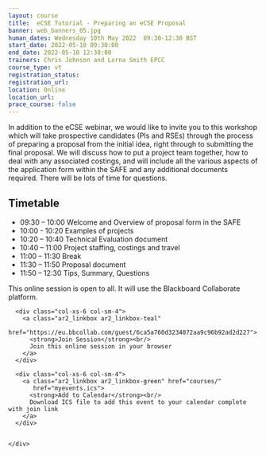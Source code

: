 ```yaml
---
layout: course
title:  eCSE Tutorial - Preparing an eCSE Proposal
banner: web_banners_05.jpg
human_dates: Wednesday 10th May 2022  09:30-12:30 BST 
start_date: 2022-05-10 09:30:00
end_date: 2022-05-10 12:30:00
trainers: Chris Johnson and Lorna Smith EPCC
course_type: vt
registration_status:
registration_url:
location: Online
location_url:
prace_course: false
---
```


In addition to the eCSE webinar, we would like to invite you to this workshop which will take prospective candidates (PIs and RSEs) through the process of preparing a proposal from the initial idea, right through to submitting the final proposal. We will discuss how to put a project team together, how to deal with any associated costings, and will include all the various aspects of the application form within the SAFE and any additional documents required. There will be lots of time for questions.

## Timetable

- 09:30 – 10:00 Welcome and Overview of proposal form in the SAFE 
- 10:00 - 10:20 Examples of projects 
- 10:20 – 10:40 Technical Evaluation document 
- 10:40 – 11:00 Project staffing, costings and travel 
- 11:00 – 11:30 Break 
- 11:30 – 11:50 Proposal document 
- 11:50 – 12:30 Tips, Summary, Questions


This online session is open to all. It will use the Blackboard Collaborate platform.



<section id="service">

  <div class="row ">	

      <div class="col-xs-6 col-sm-4">
        <a class="ar2_linkbox ar2_linkbox-teal" 
          href="https://eu.bbcollab.com/guest/6ca5a760d3234072aa9c96b92ad2d227">
          <strong>Join Session</strong><br/>
          Join this online session in your browser
        </a>
      </div>

      <div class="col-xs-6 col-sm-4">
        <a class="ar2_linkbox ar2_linkbox-green" href="courses/"
           href="myevents.ics">
          <strong>Add to Calendar</strong><br/>
          Download ICS file to add this event to your calendar complete with join link
        </a>
      </div>

											
    </div>




<!--
<h2><a name="video">Video</a></h2>

<div>

<iframe title="Video"  width="560" height="315" src="https://www.youtube.com/embed/XXXXXXXXXXX" frameborder="0" allow="accelerometer; autoplay; encrypted-media; gyroscope; picture-in-picture" allowfullscreen></iframe>

</div>

-->

<!--

<section id="service">
  <div class="container">
    <div class="row ">	



      <div class="col-xs-6 col-sm-4">
        <a class="ar2_linkbox ar2_linkbox-teal" href="  ">
          <strong>Transcript</strong><br/>
          Download a transcript of the video audio
        </a>
      </div>



      <div class="col-xs-6 col-sm-4">
        <a class="ar2_linkbox ar2_linkbox-green" href="courses/"
           href="ARCHER2_Training_VT.pdf">
          <strong>Slides</strong><br/>
          Download pdf of the presentation.
        </a>
      </div>
										
    </div>
  </div>
</section>
-->
